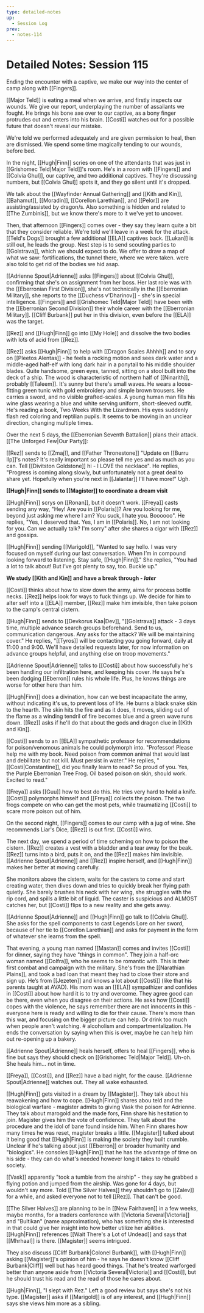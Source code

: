 ```yaml
---
type: detailed-notes
up:
  - Session Log
prev:
  - notes-114
---
```

# Detailed Notes: Session 115

Ending the encounter with a captive, we make our way into the center of camp along with [[Fingers]]. 

[[Major Teld]] is eating a meal when we arrive, and firstly inspects our wounds. We give our report, underplaying the number of assailants we fought. He brings his bone axe over to our captive, as a bony finger protrudes out and enters into his brain. [[Costi]] watches out for a possible future that doesn't reveal our mistake.

We're told we performed adequately and are given permission to heal, then are dismissed. We spend some time magically tending to our wounds, before bed. 

In the night, [[Hugh|Finn]] scries on one of the attendants that was just in [[Grishomec Teld|Major Teld]]'s room. He's in a room with [[Fingers]] and [[Colvia Ghul]], our captive, and two additional captives. They're discussing numbers, but [[Colvia Ghul]] spots it, and they go silent until it's dropped. 

We talk about the [[Wayfinder Annual Gathering]] and [[Kith and Kin]], [[Bahamut]], [[Moradin]], [[Corellon Larethian]], and [[Pelor]] are assisting/assisted by dragon/s. Also something is hidden and related to [[The Zumbinis]], but we know there's more to it we've yet to uncover.

Then, that afternoon [[Fingers]] comes over - they say they learn quite a bit that they consider reliable. We're told we'll leave in a week for the attack. [[Teld's Dogs]] brought a few additional [[ELA]] captives back. [[Lukan]] is still out, he leads the group. Nest step is to send scouting parties to [[Golstrava]], which we should expect to do. We offer to draw a map of what we saw: fortifications, the tunnel there, where we were taken. were also told to get rid of the bodies we hid asap. 

[[Adrienne Spout|Adrienne]] asks [[Fingers]] about [[Colvia Ghul]], confirming that she's on assignment from her boss. Her last role was with the [[Eberronian First Division]], she's not technically in the [[Eberronian Military]], she reports to the [[Duchess v'Dharinov]] - she's in special intelligence. [[Fingers]] and [[Grishomec Teld|Major Teld]] have been with the [[Eberronian Second Division]] their whole career with the [[Eberronian Military]]. [[Cliff Burbank]] put her in this division, even before the [[ELA]] was the target. 

[[Rez]] and [[Hugh|Finn]] go into [[My Hole]] and dissolve the two bodies with lots of acid from [[Rez]].

[[Rez]] asks [[Hugh|Finn]] to help with [[Dragon Scales Ahhhh]] and to scry on [[Pleetos Alentas]] - he feels a rocking motion and sees dark water and a middle-aged half-elf with long dark hair in a ponytail to his middle shoulder blades. Quite handsome, green eyes, tanned, sitting on a stool built into the deck of a ship. The wood is characteristic of northern half of [[Ninarith]], probably [[Taleem]]. It's sunny but there's small waves. He wears a loose-fitting green tunic with gold embroidery and simple brown trousers. He carries a sword, and no visible grafted-scales. A young human man fills his wine glass wearing a blue and white serving uniform, short-sleeved outfit. He's reading a book, Two Weeks With the Lizardmen. His eyes suddenly flash red coloring and reptilian pupils. It seems to be moving in an unclear direction, changing multiple times.

Over the next 5 days, the [[Eberronian Seventh Battalion]] plans their attack. [[The Unforged Few|Our Party]]:

[[Rez]] sends to [[Zmaj]], and [[Father Thronestone]] "Update on [[Burru Ilp]]'s notes? It's really important so please tell me yes and as much as you can. Tell [[Divitston Goldstone]] hi - I LOVE the necklace". He replies, "Progress is coming along slowly, but unfortunately not a great deal to share yet. Hopefully when you're next in [[Jalantar]] I'll have more!" Ugh.

**[[Hugh|Finn]] sends to [[Magister]] to coordinate a dream visit** 

[[Hugh|Finn]] scrys on [[Ronan]], but it doesn't work. [[Freya]] casts sending any way,  "Hey! Are you in [[Polaris]]? Are you looking for me, beyond just asking me where I am? You suck, I hate you. Boooooo". He replies, "Yes, I deserved that. Yes, I am in [[Polaris]]. No, I am not looking for you. Can we actually talk? I'm sorry" after she shares a cigar with [[Rez]] and gossips.

[[Hugh|Finn]] sending [[Marigold]], "Wanted to say hello. I was very focused on myself during our last conversation. When I’m in compound looking forward to listening. Stay safe, [[Hugh|Finn]]." She replies, "You had a lot to talk about! But I’ve got plenty to say, too. Buckle up."

**We study [[Kith and Kin]] and have a break through - *later***

[[Costi]] thinks about how to slow down the army, aims for process bottle necks. [[Rez]] helps look for ways to fuck things up. We decide for him to alter self into a [[ELA]] member, [[Rez]] make him invisible, then take poison to the camp's central cistern. 

[[Hugh|Finn]] sends to [[Devkorus Kaa|Dev]], "[[Golstrava]] attack - 3 days time, multiple advance search groups beforehand. Send to us, communication dangerous. Any asks for the attack? We will be maintaining cover." He replies, "[[Tyros]] will be contacting you going forward, daily at 11:00 and 9:00. We'll have detailed requests later, for now information on advance groups helpful, and anything else on troop movements."

[[Adrienne Spout|Adrienne]] talks to [[Costi]] about how successfully he's been handling our infiltration here, and keeping his cover. He says he's been dodging [[Eberron]] rules his whole life. Plus, he knows things are worse for other here than him. 

[[Hugh|Finn]] does a divination, how can we best incapacitate the army, without indicating it's us, to prevent loss of life. He burns a black snake skin to the hearth. The skin hits the fire and as it does, it moves, sliding out of the flame as a winding tendril of fire becomes blue and a green wave runs down. [[Rez]] asks if he'll do that about the gods and dragon clue in [[Kith and Kin]].

[[Costi]] sends to an [[ELA]] sympathetic professor for recommendations for poison/venomous animals he could polymorph into. "Professor! Please help me with my book. Need poison from common animal that would last and debilitate but not kill. Must persist in water." He replies, "[[Costi|Constantine]], did you finally learn to read? So proud of you. Yes, the Purple Eberronian Tree Frog. Oil based poison on skin, should work. Excited to read."

[[Freya]] asks [[Guu]] how to best do this. He tries very hard to hold a knife. [[Costi]] polymorphs himself and [[Freya]] collects the poison. The two frogs compete on who can get the most pets, while traumatizing [[Costi]] to scare more poison out of him.

On the second night, [[Fingers]] comes to our camp with a jug of wine. She recommends Liar's Dice, [[Rez]] is out first. [[Costi]] wins.

The next day, we spend a period of time scheming on how to poison the cistern. [[Rez]] creates a vest with a bladder and a tear away for the beak. [[Rez]] turns into a bird, puts it on, and the [[Rez]] makes him invisible. [[Adrienne Spout|Adrienne]] and [[Rez]] inspire herself, and [[Hugh|Finn]] makes her better at moving carefully. 

She monitors above the cistern, waits for the casters to come and start creating water, then dives down and tries to quickly break her flying path quietly. She barely brushes his neck with her wing, she struggles with the rip cord, and spills a little bit of liquid. The caster is suspicious and ALMOST catches her, but [[Costi]] flips to a new reality and she gets away. 

[[Adrienne Spout|Adrienne]] and [[Hugh|Finn]] go talk to [[Colvia Ghul]]. She asks for the spell components to cast Legends Lore on her sword, because of her tie to [[Corellon Larethian]] and asks for payment in the form of whatever she learns from the spell. 

That evening, a young man named [[Mastan]] comes and invites [[Costi]] for dinner, saying they have "things in common". They join a half-orc woman named [[Dolfra]], who he seems to be romantic with. This is their first combat and campaign with the military. She's from the [[Narathian Plains]], and took a bad loan that meant they had to close their store and sign up. He’s from [[Jezeten]] and knows a lot about [[Costi]] (like that his parents taught at AVAD). His mom was an [[ELA]] sympathizer and confides in [[Costi]] about how hard it is to try and overcome. They agree good can be there, even when you disagree on their actions. He asks how [[Costi]] copes with the violence, he says remember there are not innocents in this - everyone here is ready and willing to die for their cause. There's more than this war, and focusing on the bigger picture can help. Or drink too much when people aren't watching. # alcoholism and compartmentalization. He ends the conversation by saying when this is over, maybe he can help him out re-opening up a bakery.

[[Adrienne Spout|Adrienne]] heals herself, offers to heal [[Fingers]], who is fine but says they should check on [[Grishomec Teld|Major Teld]]. Uh-oh. She heals him... not in time.

[[Freya]], [[Costi]], and [[Rez]] have a bad night, for the cause. [[Adrienne Spout|Adrienne]] watches out. They all wake exhausted.

[[Hugh|Finn]] gets visited in a dream by [[Magister]]. They talk about his reawakening and how to cope. [[Hugh|Finn]] shares abou teld and the biological warfare - magister admits to giving Vask the poison for Adrienne. They talk about marogold and the made fors, Finn share his hesitation to join. Magister gives him the vote of confidence. They talk about the procedure and the idol of bane found inside him. When Finn shares how many times he was reset, magister breaks a little. [[Magister]] talked about it being good that [[Hugh|Finn]] is making the society they built crumble. Unclear if he's talking about just [[Eberron]]  or broader humanity and "biologics". He consoles [[Hugh|Finn]] that he has the advantage of time on his side - they can do what's needed however long it takes to rebuild society.

[[Vask]] apparently "took a tumble from the airship" - they say he grabbed a flying potion and jumped from the airship. Was gone for 4 days, but wouldn't say more. Told [[The Silver Halves]] they shouldn't go to [[Zalev]] for a while, and asked everyone not to tell [[Rez]]. That can't be good.

[[The Silver Halves]] are planning to be in [[New Fairhaven]] in a few weeks, maybe months, for a traders conference with [[Victoria Several|Victoria]] and "Bultikan" (name approximation), who has something she is interested in that could give her insight into how better utilize her abilities. [[Hugh|Finn]] references [[Wait There's a Lot of Undead]] and says that [[Mhrhaal]] is there. [[Magister]] seems intrigued. 

They also discuss [[Cliff Burbank|Colonel Burbank]], with [[Hugh|Finn]] asking [[Magister]]'s opinion of him - he says he doesn't know [[Cliff Burbank|Cliff]] well but has heard good things. That he's treated warforged better than anyone aside from [[Victoria Several|Victoria]] and [[Costi]], but he should trust his read and the read of those he cares about. 

[[Hugh|Finn]], "I slept with Rez." Left a good review but says she's not his type. [[Magister]] asks if [[Marigold]] is of any interest, and [[Hugh|Finn]] says she views him more as a sibling. 




